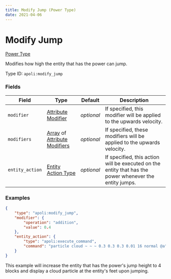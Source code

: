 ```yaml
---
title: Modify Jump (Power Type)
date: 2021-04-06
---
```


# Modify Jump

[Power Type](../power_types.md)

Modifies how high the entity that has the power can jump.

Type ID: `apoli:modify_jump`

### Fields

Field  | Type | Default | Description
-------|------|---------|------------
`modifier` | [Attribute Modifier](../data_types/attribute_modifier.md) | _optional_ | If specified, this modifier will be applied to the upwards velocity.
`modifiers` | [Array](../data_types/array.md) of [Attribute Modifiers](../data_types/attribute_modifier.md) | _optional_ | If specified, these modifiers will be applied to the upwards velocity.
`entity_action` | [Entity Action Type](../entity_action_types.md) | _optional_ | If specified, this action will be executed on the entity that has the power whenever the entity jumps.

### Examples

```json
{
	"type": "apoli:modify_jump",
	"modifier": {
		"operation": "addition",
		"value": 0.4
	},
	"entity_action": {
		"type": "apoli:execute_command",
		"command": "particle cloud ~ ~ ~ 0.3 0.3 0.3 0.01 16 normal @a"
	}
}
```

This example will increase the entity that has the power's jump height to 4 blocks and display a cloud particle at the entity's feet upon jumping.
